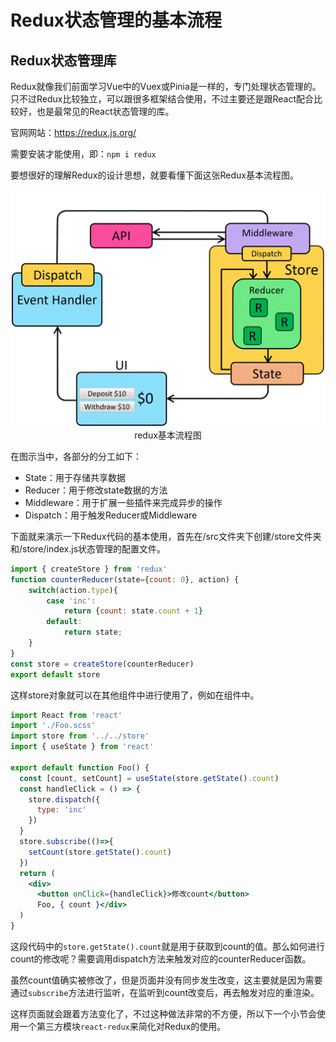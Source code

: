 # Redux状态管理的基本流程

## Redux状态管理库

Redux就像我们前面学习Vue中的Vuex或Pinia是一样的，专门处理状态管理的。只不过Redux比较独立，可以跟很多框架结合使用，不过主要还是跟React配合比较好，也是最常见的React状态管理的库。

官网网站：https://redux.js.org/

需要安装才能使用，即：`npm i redux`

要想很好的理解Redux的设计思想，就要看懂下面这张Redux基本流程图。

<div align=center>
    <img src="./img/17-02-redux基本流程图.gif" />
    <div>redux基本流程图</div>
</div>

在图示当中，各部分的分工如下：

- State：用于存储共享数据
- Reducer：用于修改state数据的方法
- Middleware：用于扩展一些插件来完成异步的操作
- Dispatch：用于触发Reducer或Middleware

下面就来演示一下Redux代码的基本使用，首先在/src文件夹下创建/store文件夹和/store/index.js状态管理的配置文件。

```javascript
import { createStore } from 'redux'
function counterReducer(state={count: 0}, action) {
    switch(action.type){
        case 'inc':
  			return {count: state.count + 1}
        default:
            return state;
    }
}
const store = createStore(counterReducer)
export default store
```

这样store对象就可以在其他组件中进行使用了，例如在<Foo>组件中。

```jsx
import React from 'react'
import './Foo.scss'
import store from '../../store'
import { useState } from 'react'

export default function Foo() {
  const [count, setCount] = useState(store.getState().count)
  const handleClick = () => {
    store.dispatch({
      type: 'inc'
    })
  }
  store.subscribe(()=>{
    setCount(store.getState().count)
  })
  return (
    <div>
      <button onClick={handleClick}>修改count</button>
      Foo, { count }</div>
  )
}
```

这段代码中的`store.getState().count`就是用于获取到count的值。那么如何进行count的修改呢？需要调用dispatch方法来触发对应的counterReducer函数。

虽然count值确实被修改了，但是页面并没有同步发生改变，这主要就是因为需要通过`subscribe`方法进行监听，在监听到count改变后，再去触发对应的重渲染。

这样页面就会跟着方法变化了，不过这种做法非常的不方便，所以下一个小节会使用一个第三方模块`react-redux`来简化对Redux的使用。


